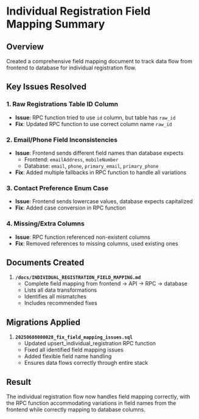 # Individual Registration Field Mapping Summary

## Overview
Created a comprehensive field mapping document to track data flow from frontend to database for individual registration flow.

## Key Issues Resolved

### 1. Raw Registrations Table ID Column
- **Issue**: RPC function tried to use `id` column, but table has `raw_id`
- **Fix**: Updated RPC function to use correct column name `raw_id`

### 2. Email/Phone Field Inconsistencies
- **Issue**: Frontend sends different field names than database expects
  - Frontend: `emailAddress`, `mobileNumber`  
  - Database: `email`, `phone`, `primary_email`, `primary_phone`
- **Fix**: Added multiple fallbacks in RPC function to handle all variations

### 3. Contact Preference Enum Case
- **Issue**: Frontend sends lowercase values, database expects capitalized
- **Fix**: Added case conversion in RPC function

### 4. Missing/Extra Columns
- **Issue**: RPC function referenced non-existent columns
- **Fix**: Removed references to missing columns, used existing ones

## Documents Created

1. **`/docs/INDIVIDUAL_REGISTRATION_FIELD_MAPPING.md`**
   - Complete field mapping from frontend → API → RPC → database
   - Lists all data transformations
   - Identifies all mismatches
   - Includes recommended fixes

## Migrations Applied

1. **`20250608000028_fix_field_mapping_issues.sql`**
   - Updated upsert_individual_registration RPC function
   - Fixed all identified field mapping issues
   - Added flexible field name handling
   - Ensures data flows correctly through entire stack

## Result
The individual registration flow now handles field mapping correctly, with the RPC function accommodating variations in field names from the frontend while correctly mapping to database columns.